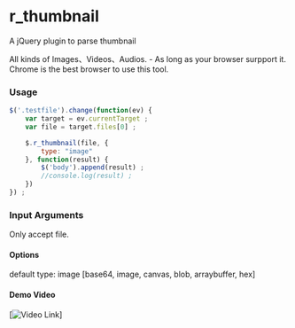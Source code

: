 # r_thumbnail

A jQuery plugin to parse thumbnail

All kinds of Images、Videos、Audios. - As long as your browser surpport it.
Chrome is the best browser to use this tool.

### Usage

```js
$('.testfile').change(function(ev) {
    var target = ev.currentTarget ;
    var file = target.files[0] ;

    $.r_thumbnail(file, {
        type: "image"
    }, function(result) {
        $('body').append(result) ;
        //console.log(result) ;
    })
}) ;
```

### Input Arguments
Only accept file.

#### Options
default type: image [base64, image, canvas, blob, arraybuffer, hex]

#### Demo Video
[![Video Link](https://www.facebook.com/ryanyang0818/videos/10213323607300029/)]
